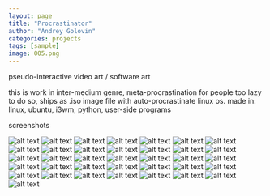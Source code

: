```yaml
---
layout: page
title: "Procrastinator"
author: "Andrey Golovin"
categories: projects
tags: [sample]
image: 005.png
---
```


pseudo-interactive video art / software art

this is work in inter-medium genre, meta-procrastination for people too lazy to do so, ships as .iso image file with auto-procrastinate linux os.
made in: linux, ubuntu, i3wm, python, user-side programs

screenshots

![alt text](https://raw.githubusercontent.com/agamurian/agamurian.github.io/master/assets/img/001.png "image")
![alt text](https://raw.githubusercontent.com/agamurian/agamurian.github.io/master/assets/img/002.png "image")
![alt text](https://raw.githubusercontent.com/agamurian/agamurian.github.io/master/assets/img/003.png "image")
![alt text](https://raw.githubusercontent.com/agamurian/agamurian.github.io/master/assets/img/004.png "image")
![alt text](https://raw.githubusercontent.com/agamurian/agamurian.github.io/master/assets/img/005.png "image")
![alt text](https://raw.githubusercontent.com/agamurian/agamurian.github.io/master/assets/img/006.png "image")
![alt text](https://raw.githubusercontent.com/agamurian/agamurian.github.io/master/assets/img/007.png "image")
![alt text](https://raw.githubusercontent.com/agamurian/agamurian.github.io/master/assets/img/008.png "image")
![alt text](https://raw.githubusercontent.com/agamurian/agamurian.github.io/master/assets/img/009.png "image")
![alt text](https://raw.githubusercontent.com/agamurian/agamurian.github.io/master/assets/img/010.png "image")
![alt text](https://raw.githubusercontent.com/agamurian/agamurian.github.io/master/assets/img/011.png "image")
![alt text](https://raw.githubusercontent.com/agamurian/agamurian.github.io/master/assets/img/011.png "image")
![alt text](https://raw.githubusercontent.com/agamurian/agamurian.github.io/master/assets/img/012.png "image")
![alt text](https://raw.githubusercontent.com/agamurian/agamurian.github.io/master/assets/img/013.png "image")
![alt text](https://raw.githubusercontent.com/agamurian/agamurian.github.io/master/assets/img/014.png "image")
![alt text](https://raw.githubusercontent.com/agamurian/agamurian.github.io/master/assets/img/015.png "image")
![alt text](https://raw.githubusercontent.com/agamurian/agamurian.github.io/master/assets/img/016.png "image")
![alt text](https://raw.githubusercontent.com/agamurian/agamurian.github.io/master/assets/img/017.png "image")
![alt text](https://raw.githubusercontent.com/agamurian/agamurian.github.io/master/assets/img/018.png "image")
![alt text](https://raw.githubusercontent.com/agamurian/agamurian.github.io/master/assets/img/019.png "image")
![alt text](https://raw.githubusercontent.com/agamurian/agamurian.github.io/master/assets/img/020.png "image")
![alt text](https://raw.githubusercontent.com/agamurian/agamurian.github.io/master/assets/img/021.png "image")
![alt text](https://raw.githubusercontent.com/agamurian/agamurian.github.io/master/assets/img/022.png "image")
![alt text](https://raw.githubusercontent.com/agamurian/agamurian.github.io/master/assets/img/023.png "image")
![alt text](https://raw.githubusercontent.com/agamurian/agamurian.github.io/master/assets/img/024.png "image")
![alt text](https://raw.githubusercontent.com/agamurian/agamurian.github.io/master/assets/img/025.png "image")
![alt text](https://raw.githubusercontent.com/agamurian/agamurian.github.io/master/assets/img/026.png "image")
![alt text](https://raw.githubusercontent.com/agamurian/agamurian.github.io/master/assets/img/027.png "image")
![alt text](https://raw.githubusercontent.com/agamurian/agamurian.github.io/master/assets/img/028.png "image")
![alt text](https://raw.githubusercontent.com/agamurian/agamurian.github.io/master/assets/img/029.png "image")
![alt text](https://raw.githubusercontent.com/agamurian/agamurian.github.io/master/assets/img/030.png "image")
![alt text](https://raw.githubusercontent.com/agamurian/agamurian.github.io/master/assets/img/031.png "image")
![alt text](https://raw.githubusercontent.com/agamurian/agamurian.github.io/master/assets/img/032.png "image")
![alt text](https://raw.githubusercontent.com/agamurian/agamurian.github.io/master/assets/img/033.png "image")
![alt text](https://raw.githubusercontent.com/agamurian/agamurian.github.io/master/assets/img/034.png "image")
![alt text](https://raw.githubusercontent.com/agamurian/agamurian.github.io/master/assets/img/035.png "image")
